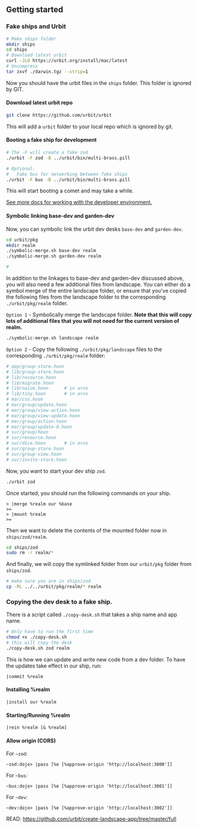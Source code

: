 ## Getting started

### Fake ships and Urbit

```zsh
# Make ships folder
mkdir ships
cd ships
# Download latest urbit
curl -JLO https://urbit.org/install/mac/latest
# Uncompress
tar zxvf ./darwin.tgz --strip=1
```

Now you should have the urbit files in the `ships` folder. This folder is ignored by GIT.

#### Download latest urbit repo

```zsh
git clone https://github.com/urbit/urbit
```

This will add a `urbit` folder to your local repo which is ignored by git.

#### Booting a fake ship for development

```zsh
# The -F will create a fake zod
./urbit -F zod -B ../urbit/bin/multi-brass.pill

# Optional:
#   Fake bus for networking between fake ships
./urbit -F bus -B ../urbit/bin/multi-brass.pill
```

This will start booting a comet and may take a while.

[See more docs for working with the developer environment.](https://urbit.org/docs/development/environment)

#### Symbolic linking base-dev and garden-dev

Now, you can symbolic link the urbit dev desks `base-dev` and `garden-dev`.

```zsh
cd urbit/pkg
mkdir realm
./symbolic-merge.sh base-dev realm
./symbolic-merge.sh garden-dev realm

#
```

In addition to the linkages to base-dev and garden-dev discussed above, you will also need a few additional files from landscape. You can either do a symbol merge of the entire landscape folder, or ensure that you've copied the following files from the landscape folder to the corresponding `./urbit/pkg/realm` folder.

`Option 1` - Symbolically merge the landscape folder. **Note that this will copy lots of additional files that you will not need for the current version of realm.**

```zsh
./symbolic-merge.sh landscape realm
```

`Option 2` - Copy the following `./urbit/pkg/landscape` files to the corresponding `./urbit/pkg/realm` folder:

```zsh
# app/group-store.hoon
# lib/group-store.hoon
# lib/resource.hoon
# lib/migrate.hoon
# lib/naive.hoon      # in arvo
# lib/tiny.hoon       # in arvo
# mar/css.hoon
# mar/group/update.hoon
# mar/group/view-action.hoon
# mar/group/view-update.hoon
# mar/group/action.hoon
# mar/group/update-0.hoon
# sur/group/hoon
# sur/resource.hoon
# sur/dice.hoon       # in arvo
# sur/group-store.hoon
# sur/group-view.hoon
# sur/invite-store.hoon
```

Now, you want to start your dev ship `zod`.

```zsh
./urbit zod
```

Once started, you should run the following commands on your ship.

```hoon
> |merge %realm our %base
>=
> |mount %realm
>=
```

Then we want to delete the contents of the mounted folder now in `ships/zod/realm`.

```zsh
cd ships/zod
sudo rm -r realm/*
```

And finally, we will copy the symlinked folder from our `urbit/pkg` folder from `ships/zod`.

```zsh
# make sure you are in ships/zod
cp -RL ../../urbit/pkg/realm/* realm
```

### Copying the dev desk to a fake ship.

There is a script called `./copy-desk.sh` that takes a ship name and app name.

```zsh
# Only have to run the first time
chmod +x ./copy-desk.sh
# this will copy the desk
./copy-desk.sh zod realm
```

This is how we can update and write new code from a dev folder. To have the updates take effect in our ship, run:

```hoon
|commit %realm
```

#### Installing %realm

```hoon
|install our %realm
```

#### Starting/Running %realm

```hoon
|rein %realm [& %realm]
```

#### Allow origin (CORS)

For `~zod`:

```hoon
~zod:dojo> |pass [%e [%approve-origin 'http://localhost:3000']]
```

For `~bus`:

```hoon
~bus:dojo> |pass [%e [%approve-origin 'http://localhost:3001']]
```

For `~dev`:

```hoon
~dev:dojo> |pass [%e [%approve-origin 'http://localhost:3002']]
```

READ: https://github.com/urbit/create-landscape-app/tree/master/full
